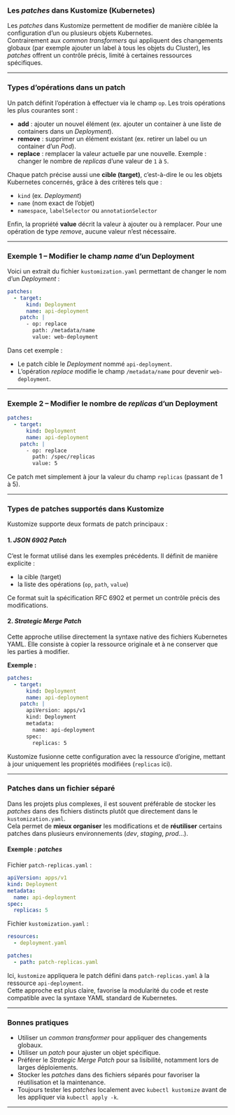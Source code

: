 ### Les *patches* dans Kustomize (Kubernetes)

Les *patches* dans Kustomize permettent de modifier de manière ciblée la configuration d’un ou plusieurs objets Kubernetes.\
Contrairement aux *common transformers* qui appliquent des changements globaux (par exemple ajouter un label à tous les objets du Cluster), les *patches* offrent un contrôle précis, limité à certaines ressources spécifiques.

---

### Types d’opérations dans un patch

Un patch définit l’opération à effectuer via le champ `op`. Les trois opérations les plus courantes sont :

* **add** : ajouter un nouvel élément (ex. ajouter un container à une liste de containers dans un *Deployment*).
* **remove** : supprimer un élément existant (ex. retirer un label ou un container d’un *Pod*).
* **replace** : remplacer la valeur actuelle par une nouvelle. Exemple : changer le nombre de *replicas* d’une valeur de `1` à `5`.

Chaque patch précise aussi une **cible (target)**, c’est-à-dire le ou les objets Kubernetes concernés, grâce à des critères tels que :

* `kind` (ex. *Deployment*)
* `name` (nom exact de l’objet)
* `namespace`, `labelSelector` ou `annotationSelector`

Enfin, la propriété **value** décrit la valeur à ajouter ou à remplacer. Pour une opération de type *remove*, aucune valeur n’est nécessaire.

---

### Exemple 1 – Modifier le champ *name* d’un Deployment

Voici un extrait du fichier `kustomization.yaml` permettant de changer le nom d’un *Deployment* :

```yaml
patches:
  - target:
      kind: Deployment
      name: api-deployment
    patch: |
      - op: replace
        path: /metadata/name
        value: web-deployment
```

Dans cet exemple :

* Le patch cible le *Deployment* nommé `api-deployment`.
* L’opération *replace* modifie le champ `/metadata/name` pour devenir `web-deployment`.

---

### Exemple 2 – Modifier le nombre de *replicas* d’un Deployment

```yaml
patches:
  - target:
      kind: Deployment
      name: api-deployment
    patch: |
      - op: replace
        path: /spec/replicas
        value: 5
```

Ce patch met simplement à jour la valeur du champ `replicas` (passant de 1 à 5).

---

### Types de patches supportés dans Kustomize

Kustomize supporte deux formats de patch principaux :

#### 1. *JSON 6902 Patch*

C’est le format utilisé dans les exemples précédents. Il définit de manière explicite :

* la cible (target)
* la liste des opérations (`op`, `path`, `value`)

Ce format suit la spécification RFC 6902 et permet un contrôle précis des modifications.

#### 2. *Strategic Merge Patch*

Cette approche utilise directement la syntaxe native des fichiers Kubernetes YAML.
Elle consiste à copier la ressource originale et à ne conserver que les parties à modifier.

**Exemple :**

```yaml
patches:
  - target:
      kind: Deployment
      name: api-deployment
    patch: |
      apiVersion: apps/v1
      kind: Deployment
      metadata:
        name: api-deployment
      spec:
        replicas: 5
```

Kustomize fusionne cette configuration avec la ressource d’origine, mettant à jour uniquement les propriétés modifiées (`replicas` ici).

---

### Patches dans un fichier séparé

Dans les projets plus complexes, il est souvent préférable de stocker les *patches* dans des fichiers distincts plutôt que directement dans le `kustomization.yaml`.\
Cela permet de **mieux organiser** les modifications et de **réutiliser** certains patches dans plusieurs environnements (*dev*, *staging*, *prod*…).

#### Exemple : *patches*

Fichier `patch-replicas.yaml` :

```yaml
apiVersion: apps/v1
kind: Deployment
metadata:
  name: api-deployment
spec:
  replicas: 5
```

Fichier `kustomization.yaml` :

```yaml
resources:
  - deployment.yaml

patches:
  - path: patch-replicas.yaml
```

Ici, `kustomize` appliquera le patch défini dans `patch-replicas.yaml` à la ressource `api-deployment`.\
Cette approche est plus claire, favorise la modularité du code et reste compatible avec la syntaxe YAML standard de Kubernetes.

---

### Bonnes pratiques

* Utiliser un *common transformer* pour appliquer des changements globaux.
* Utiliser un *patch* pour ajuster un objet spécifique.
* Préférer le *Strategic Merge Patch* pour sa lisibilité, notamment lors de larges déploiements.
* Stocker les *patches* dans des fichiers séparés pour favoriser la réutilisation et la maintenance.
* Toujours tester les *patches* localement avec `kubectl kustomize` avant de les appliquer via `kubectl apply -k`.

---

